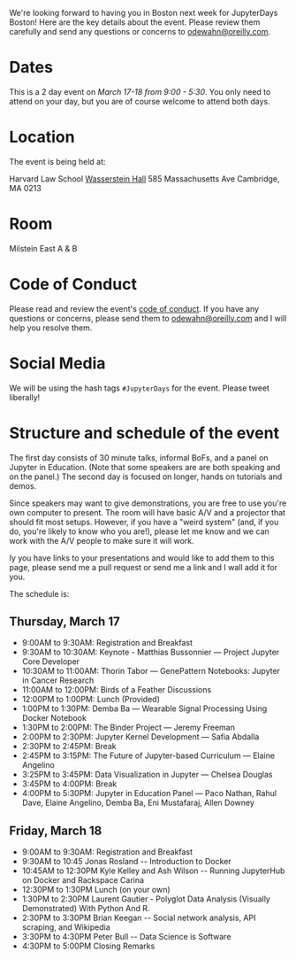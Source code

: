 We're looking forward to having you in Boston next week for JupyterDays Boston!  Here are the key details about the event.  Please review them carefully and send any questions or concerns to odewahn@oreilly.com.


# Dates

This is a 2 day event on *March 17-18 from 9:00 - 5:30*.  You only need to attend on your day, but you are of course welcome to attend both days.

# Location

The event is being held at:

Harvard Law School
[Wasserstein Hall](https://goo.gl/maps/K1ziSzLsmY32)
585 Massachusetts Ave
Cambridge, MA 0213

# Room

Milstein East A & B

# Code of Conduct

Please read and review the event's [code of conduct](code_of_conduct.md).  If you have any questions or concerns, please send them to odewahn@oreilly.com and I will help you resolve them.

# Social Media

We will be using the hash tags `#JupyterDays` for the event. Please tweet liberally!


# Structure and schedule of the event

The first day consists of 30 minute talks, informal BoFs, and a panel on Jupyter in Education.  (Note that some speakers are are both speaking and on the panel.)  The second day is focused on longer, hands on tutorials and demos.

Since speakers may want to give demonstrations, you are free to use you're own computer to present.  The room will have basic A/V and a projector that should fit most setups.  However, if you have a "weird system" (and, if you do, you're likely to know who you are!), please let me know and we can work with the A/V people to make sure it will work.

Iy you have links to your presentations and would like to add them to this page, please send me a pull request or send me a link and I wall add it for you.

The schedule is:

## Thursday, March 17

* 9:00AM to 9:30AM:      Registration and Breakfast
* 9:30AM to 10:30AM:     Keynote - Matthias Bussonnier — Project Jupyter Core Developer
* 10:30AM to 11:00AM:    Thorin Tabor — GenePattern Notebooks: Jupyter in Cancer Research
* 11:00AM to 12:00PM:    Birds of a Feather Discussions
* 12:00PM to 1:00PM:     Lunch (Provided)
* 1:00PM to 1:30PM:      Demba Ba — Wearable Signal Processing Using Docker Notebook
* 1:30PM to 2:00PM:      The Binder Project — Jeremy Freeman
* 2:00PM to 2:30PM:      Jupyter Kernel Development — Safia Abdalla
* 2:30PM to 2:45PM:      Break
* 2:45PM to 3:15PM:      The Future of Jupyter-based Curriculum — Elaine Angelino
* 3:25PM to 3:45PM:      Data Visualization in Jupyter — Chelsea Douglas
* 3:45PM to 4:00PM:      Break
* 4:00PM to 5:30PM:      Jupyter in Education Panel — Paco Nathan, Rahul Dave, Elaine                                                          Angelino, Demba Ba, Eni Mustafaraj, Allen Downey

## Friday, March 18

* 9:00AM to 9:30AM:    Registration and Breakfast
* 9:30AM to 10:45	     Jonas Rosland -- Introduction to Docker
* 10:45AM to 12:30PM	 Kyle Kelley and Ash Wilson -- Running JupyterHub on Docker and Rackspace Carina
* 12:30PM to 1:30PM	   Lunch (on your own)
* 1:30PM	to 2:30PM	   Laurent Gautier -  Polyglot Data Analysis (Visually Demonstrated) With Python And R.
* 2:30PM to	3:30PM	   Brian Keegan -- Social network analysis, API scraping, and Wikipedia
* 3:30PM to 4:30PM	   Peter Bull -- Data Science is Software
* 4:30PM to 5:00PM	   Closing Remarks
